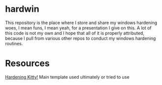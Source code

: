 # hardwin
This repository is the place where I store and share my windows hardening woes, I mean funs, I mean yeah, for a presentation I give on this.  A lot of this code is not my own and I hope that all of it is properly attributed, because I pull from various other repos to conduct my windows hardening routines.




# Resources

[Hardening Kitty!](https://github.com/0x6d69636b/windows_hardening)  Main template used ultimately or tried to use  





